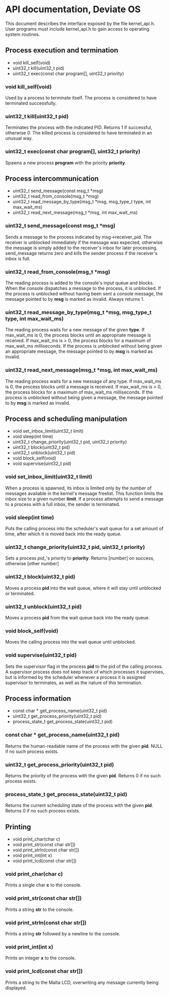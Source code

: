 # API documentation, Deviate OS

This document describes the interface exposed by the file kernel_api.h. User programs must include kernel_api.h to gain access to operating system routines.

## Process execution and termination

* void kill_self(void)
* uint32_t kill(uint32_t pid)
* uint32_t exec(const char program[], uint32_t priority)

### void kill_self(void)

Used by a process to terminate itself. The process is considered to have terminated successfully.

### uint32_t kill(uint32_t pid)

Terminates the process with the indicated PID. Returns 1 if successful, otherwise 0. The killed process is considered to have terminated in an unusual way.

### uint32_t exec(const char program[], uint32_t priority)

Spawns a new process __program__ with the priority __priority__.

## Process intercommunication

* uint32_t send_message(const msg_t *msg)
* uint32_t read_from_console(msg_t *msg)
* uint32_t read_message_by_type(msg_t *msg, msg_type_t type, int max_wait_ms)
* uint32_t read_next_message(msg_t *msg, int max_wait_ms)

### uint32_t send_message(const msg_t *msg)

Sends a message to the process indicated by msg->receiver_pid. The receiver is unblocked immediately if the message was expected, otherwise the message is simply added to the receiver's inbox for later processing. send_message returns zero and kills the sender process if the receiver's inbox is full.

### uint32_t read_from_console(msg_t *msg)

The reading process is added to the console's input queue and blocks. When the console dispatches a message to the process, it is unblocked. If the process is unblocked without having been sent a console message, the message pointed to by __msg__ is marked as invalid. Always returns 1.

### uint32_t read_message_by_type(msg_t *msg, msg_type_t type, int max_wait_ms)

The reading process waits for a new message of the given __type__. If max_wait_ms is 0, the process blocks until an appropriate message is received. If max_wait_ms is > 0, the process blocks for a maximum of max_wait_ms milliseconds. If the process is unblocked without being given an appropriate message, the message pointed to by __msg__ is marked as invalid.

### uint32_t read_next_message(msg_t *msg, int max_wait_ms)

The reading process waits for a new message of any type. If max_wait_ms is 0, the process blocks until a message is received. If max_wait_ms is > 0, the process blocks for a maximum of max_wait_ms milliseconds. If the process is unblocked without being given a message, the message pointed to by __msg__ is marked as invalid.

## Process and scheduling manipulation

* void set_inbox_limit(uint32_t limit)
* void sleep(int time)
* uint32_t change_priority(uint32_t pid, uint32_t priority)
* uint32_t block(uint32_t pid)
* uint32_t unblock(uint32_t pid)
* void block_self(void)
* void supervise(uint32_t pid)

### void set_inbox_limit(uint32_t limit)

When a process is spawned, its inbox is limited only by the number of messages available in the kernel's message freelist. This function limits the inbox size to a given number __limit__. If a process attempts to send a message to a process with a full inbox, the sender is terminated.

### void sleep(int time)

Puts the calling process into the scheduler's wait queue for a set amount of time, after which it is moved back into the ready queue.

### uint32_t change_priority(uint32_t pid, uint32_t priority)

Sets a process _pid__'s priority to __priority__. Returns [number] on success, otherwise [other number]

### uint32_t block(uint32_t pid)

Moves a process __pid__ into the wait queue, where it will stay until unblocked or terminated.

### uint32_t unblock(uint32_t pid)

Moves a process __pid__ from the wait queue back into the ready queue.

### void block_self(void)

Moves the calling process into the wait queue until unblocked.

### void supervise(uint32_t pid)

Sets the supervisor flag in the process __pid__ to the pid of the calling process. A supervisor process does not keep track of which processes it supervises, but is informed by the scheduler whenever a process it is assigned supervisor to terminates, as well as the nature of this termination.

## Process information

* const char * get_process_name(uint32_t pid)
* uint32_t get_process_priority(uint32_t pid)
* process_state_t get_process_state(uint32_t pid)

### const char * get_process_name(uint32_t pid)

Returns the human-readable name of the process with the given __pid__. NULL if no such process exists.

### uint32_t get_process_priority(uint32_t pid)

Returns the priority of the process with the given __pid__. Returns 0 if no such process exists.

### process_state_t get_process_state(uint32_t pid)

Returns the current scheduling state of the process with the given __pid__. Returns 0 if no such process exists.

## Printing

* void print_char(char c)
* void print_str(const char str[])
* void print_strln(const char str[])
* void print_int(int x)
* void print_lcd(const char str[])

### void print_char(char c)

Prints a single char __c__ to the console.

### void print_str(const char str[])

Prints a string __str__ to the console.

### void print_strln(const char str[])

Prints a string __str__ followed by a newline to the console.

### void print_int(int x)

Prints an integer __x__ to the console.

### void print_lcd(const char str[])

Prints a string to the Malta LCD, overwriting any message currently being displayed.
